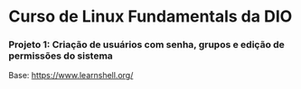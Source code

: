 # Curso de Linux Fundamentals da DIO

### Projeto 1: Criação de usuários com senha, grupos e edição de permissões do sistema

Base: https://www.learnshell.org/
